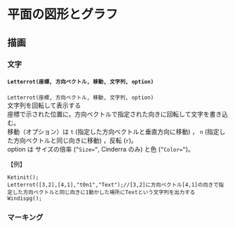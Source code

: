 # 平面の図形とグラフ  
## 描画  
### 文字  
#### `Letterrot(座標, 方向ベクトル, 移動, 文字列, option)`  
`Letterrot(座標, 方向ベクトル, 移動, 文字列, option)`  
文字列を回転して表示する  
座標で示された位置に，方向ベクトルで指定された向きに回転して文字を書き込む。  
移動（オプション）は `t` (指定した方向ベクトルと垂直方向に移動) ， `n` (指定した方向ベクトルと同じ向きに移動) ，反転 (`r`)。  
option は サイズの倍率 (`”Size=”`, Cinderra のみ) と色 (`”Color=”`)。  
  
【例】  
```  
Ketinit();  
Letterrot([3,2],[4,1],"t0n1","Text");//[3,2]に方向ベクトル[4,1]の向きで指定した方向ベクトルと同じ向きに1動かした場所にTextという文字列を出力する  
Windispg();  
```  
  
  
### マーキング
